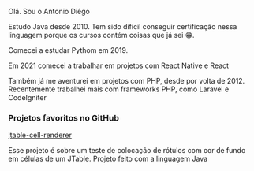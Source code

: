 Olá. Sou o Antonio Diêgo

Estudo Java desde 2010. Tem sido difícil conseguir certificação nessa linguagem porque os cursos contém coisas que já sei 😁.

Comecei a estudar Pythom em 2019.

Em 2021 comecei a trabalhar em projetos com React Native e React

Também já me aventurei em projetos com PHP, desde por volta de 2012. Recentemente trabalhei mais com frameworks PHP, como Laravel e CodeIgniter

### Projetos favoritos no GitHub

<a href="https://github.com/antoniodiego/jtable-cell-rendereer">jtable-cell-renderer</a>

  
Esse projeto é sobre um teste de colocação de rótulos com cor de fundo em células de um JTable. Projeto feito com a linguagem Java

